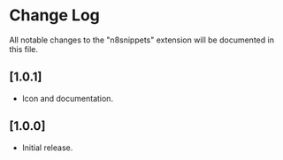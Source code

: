 # Change Log

All notable changes to the "n8snippets" extension will be documented in this file.

## [1.0.1]
- Icon and documentation.

## [1.0.0]

- Initial release.